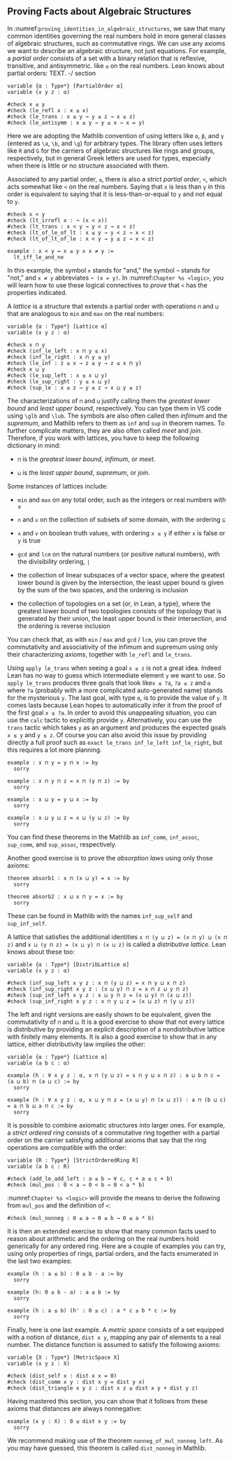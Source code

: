 ## Proving Facts about Algebraic Structures

In :numref:`proving_identities_in_algebraic_structures`,
we saw that many common identities governing the real numbers hold
in more general classes of algebraic structures,
such as commutative rings.
We can use any axioms we want to describe an algebraic structure,
not just equations.
For example, a _partial order_ consists of a set with a
binary relation that is reflexive, transitive, and antisymmetric.
like `≤` on the real numbers.
Lean knows about partial orders:
TEXT. -/
section

```lean
variable {α : Type*} [PartialOrder α]
variable (x y z : α)

#check x ≤ y
#check (le_refl x : x ≤ x)
#check (le_trans : x ≤ y → y ≤ z → x ≤ z)
#check (le_antisymm : x ≤ y → y ≤ x → x = y)

```

Here we are adopting the Mathlib convention of using
letters like `α`, `β`, and `γ`
(entered as `\a`, `\b`, and `\g`)
for arbitrary types.
The library often uses letters like `R` and `G`
for the carriers of algebraic structures like rings and groups,
respectively,
but in general Greek letters are used for types,
especially when there is little or no structure
associated with them.

Associated to any partial order, `≤`,
there is also a _strict partial order_, `<`,
which acts somewhat like `<` on the real numbers.
Saying that `x` is less than `y` in this order
is equivalent to saying that it is less-than-or-equal to `y`
and not equal to `y`.

```lean
#check x < y
#check (lt_irrefl x : ¬ (x < x))
#check (lt_trans : x < y → y < z → x < z)
#check (lt_of_le_of_lt : x ≤ y → y < z → x < z)
#check (lt_of_lt_of_le : x < y → y ≤ z → x < z)

example : x < y ↔ x ≤ y ∧ x ≠ y :=
  lt_iff_le_and_ne
```

In this example, the symbol `∧` stands for "and,"
the symbol `¬` stands for "not," and
`x ≠ y` abbreviates `¬ (x = y)`.
In :numref:`Chapter %s <logic>`, you will learn how to use
these logical connectives to _prove_ that `<`
has the properties indicated.

A _lattice_ is a structure that extends a partial
order with operations `⊓` and `⊔` that are
analogous to `min` and `max` on the real numbers:

```lean
variable {α : Type*} [Lattice α]
variable (x y z : α)

#check x ⊓ y
#check (inf_le_left : x ⊓ y ≤ x)
#check (inf_le_right : x ⊓ y ≤ y)
#check (le_inf : z ≤ x → z ≤ y → z ≤ x ⊓ y)
#check x ⊔ y
#check (le_sup_left : x ≤ x ⊔ y)
#check (le_sup_right : y ≤ x ⊔ y)
#check (sup_le : x ≤ z → y ≤ z → x ⊔ y ≤ z)
```

The characterizations of `⊓` and `⊔` justify calling them
the _greatest lower bound_ and _least upper bound_, respectively.
You can type them in VS code using `\glb` and `\lub`.
The symbols are also often called then _infimum_ and
the _supremum_,
and Mathlib refers to them as `inf` and `sup` in
theorem names.
To further complicate matters,
they are also often called _meet_ and _join_.
Therefore, if you work with lattices,
you have to keep the following dictionary in mind:

- `⊓` is the _greatest lower bound_, _infimum_, or _meet_.

- `⊔` is the _least upper bound_, _supremum_, or _join_.

Some instances of lattices include:

- `min` and `max` on any total order, such as the integers or real numbers with `≤`

- `∩` and `∪` on the collection of subsets of some domain, with the ordering `⊆`

- `∧` and `∨` on boolean truth values, with ordering `x ≤ y` if either `x` is false or `y` is true

- `gcd` and `lcm` on the natural numbers (or positive natural numbers), with the divisibility ordering, `∣`

- the collection of linear subspaces of a vector space,
  where the greatest lower bound is given by the intersection,
  the least upper bound is given by the sum of the two spaces,
  and the ordering is inclusion

- the collection of topologies on a set (or, in Lean, a type),
  where the greatest lower bound of two topologies consists of
  the topology that is generated by their union,
  the least upper bound is their intersection,
  and the ordering is reverse inclusion

You can check that, as with `min` / `max` and `gcd` / `lcm`,
you can prove the commutativity and associativity of the infimum and supremum
using only their characterizing axioms,
together with `le_refl` and `le_trans`.

Using `apply le_trans` when seeing a goal `x ≤ z` is not a great idea.
Indeed Lean has no way to guess which intermediate element `y` we
want to use.
So `apply le_trans` produces three goals that look like`x ≤ ?a`, `?a ≤ z`
and `α` where `?a` (probably with a more complicated auto-generated name) stands
for the mysterious `y`.
The last goal, with type `α`, is to provide the value of `y`.
It comes lasts because Lean hopes to automatically infer it from the proof of
the first goal `x ≤ ?a`.
In order to avoid this unappealing situation, you can use the `calc` tactic
to explicitly provide `y`.
Alternatively, you can use the `trans` tactic
which takes `y` as an argument and produces the expected goals `x ≤ y` and
`y ≤ z`.
Of course you can also avoid this issue by providing directly a full proof such as
`exact le_trans inf_le_left inf_le_right`, but this requires a lot more
planning.

```lean
example : x ⊓ y = y ⊓ x := by
  sorry

example : x ⊓ y ⊓ z = x ⊓ (y ⊓ z) := by
  sorry

example : x ⊔ y = y ⊔ x := by
  sorry

example : x ⊔ y ⊔ z = x ⊔ (y ⊔ z) := by
  sorry
```

You can find these theorems in the Mathlib as `inf_comm`, `inf_assoc`,
`sup_comm`, and `sup_assoc`, respectively.

Another good exercise is to prove the _absorption laws_
using only those axioms:

```lean
theorem absorb1 : x ⊓ (x ⊔ y) = x := by
  sorry

theorem absorb2 : x ⊔ x ⊓ y = x := by
  sorry
```

These can be found in Mathlib with the names `inf_sup_self` and `sup_inf_self`.

A lattice that satisfies the additional identities
`x ⊓ (y ⊔ z) = (x ⊓ y) ⊔ (x ⊓ z)` and
`x ⊔ (y ⊓ z) = (x ⊔ y) ⊓ (x ⊔ z)`
is called a _distributive lattice_. Lean knows about these too:

```lean
variable {α : Type*} [DistribLattice α]
variable (x y z : α)

#check (inf_sup_left x y z : x ⊓ (y ⊔ z) = x ⊓ y ⊔ x ⊓ z)
#check (inf_sup_right x y z : (x ⊔ y) ⊓ z = x ⊓ z ⊔ y ⊓ z)
#check (sup_inf_left x y z : x ⊔ y ⊓ z = (x ⊔ y) ⊓ (x ⊔ z))
#check (sup_inf_right x y z : x ⊓ y ⊔ z = (x ⊔ z) ⊓ (y ⊔ z))
```

The left and right versions are easily shown to be
equivalent, given the commutativity of `⊓` and `⊔`.
It is a good exercise to show that not every lattice
is distributive
by providing an explicit description of a
nondistributive lattice with finitely many elements.
It is also a good exercise to show that in any lattice,
either distributivity law implies the other:

```lean
variable {α : Type*} [Lattice α]
variable (a b c : α)

example (h : ∀ x y z : α, x ⊓ (y ⊔ z) = x ⊓ y ⊔ x ⊓ z) : a ⊔ b ⊓ c = (a ⊔ b) ⊓ (a ⊔ c) := by
  sorry

example (h : ∀ x y z : α, x ⊔ y ⊓ z = (x ⊔ y) ⊓ (x ⊔ z)) : a ⊓ (b ⊔ c) = a ⊓ b ⊔ a ⊓ c := by
  sorry
```

It is possible to combine axiomatic structures into larger ones.
For example, a _strict ordered ring_ consists of a commutative ring together
with a partial order on the carrier
satisfying additional axioms that say that the ring operations
are compatible with the order:

```lean
variable {R : Type*} [StrictOrderedRing R]
variable (a b c : R)

#check (add_le_add_left : a ≤ b → ∀ c, c + a ≤ c + b)
#check (mul_pos : 0 < a → 0 < b → 0 < a * b)
```

:numref:`Chapter %s <logic>` will provide the means to derive the following from `mul_pos`
and the definition of `<`:

```lean
#check (mul_nonneg : 0 ≤ a → 0 ≤ b → 0 ≤ a * b)
```

It is then an extended exercise to show that many common facts
used to reason about arithmetic and the ordering on the real
numbers hold generically for any ordered ring.
Here are a couple of examples you can try,
using only properties of rings, partial orders, and the facts
enumerated in the last two examples:

```lean
example (h : a ≤ b) : 0 ≤ b - a := by
  sorry

example (h: 0 ≤ b - a) : a ≤ b := by
  sorry

example (h : a ≤ b) (h' : 0 ≤ c) : a * c ≤ b * c := by
  sorry
```

Finally, here is one last example.
A _metric space_ consists of a set equipped with a notion of
distance, `dist x y`,
mapping any pair of elements to a real number.
The distance function is assumed to satisfy the following axioms:

```lean
variable {X : Type*} [MetricSpace X]
variable (x y z : X)

#check (dist_self x : dist x x = 0)
#check (dist_comm x y : dist x y = dist y x)
#check (dist_triangle x y z : dist x z ≤ dist x y + dist y z)
```

Having mastered this section,
you can show that it follows from these axioms that distances are
always nonnegative:

```lean
example (x y : X) : 0 ≤ dist x y := by
  sorry
```

We recommend making use of the theorem `nonneg_of_mul_nonneg_left`.
As you may have guessed, this theorem is called `dist_nonneg` in Mathlib.
